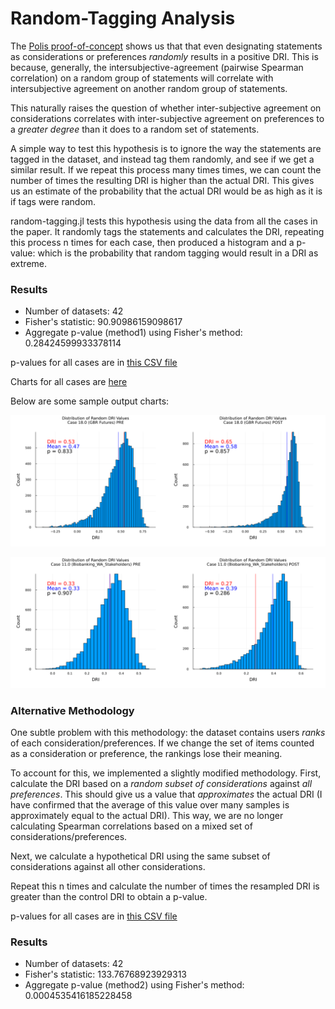 # Random-Tagging Analysis


The [Polis proof-of-concept](polis-poc.md) shows us that that even designating statements as considerations or preferences *randomly* results in a positive DRI. This is because, generally, the intersubjective-agreement (pairwise Spearman correlation) on a random group of statements will correlate with intersubjective agreement on another random group of statements.

This naturally raises the question of whether inter-subjective agreement on considerations correlates with inter-subjective agreement on preferences to a *greater degree* than it does to a random set of statements.

A simple way to test this hypothesis is to ignore the way the statements are tagged in the dataset, and instead tag them randomly, and see if we get a similar result. If we repeat this process many times times, we can count the number of times the resulting DRI is higher than the actual DRI. This gives us an estimate of the probability that the actual DRI would be as high as it is if tags were random.

random-tagging.jl tests this hypothesis using the data from all the cases in the paper. It randomly tags the statements and calculates the DRI, repeating this process n times for each case, then produced a histogram and a p-value: which is the probability that random tagging would result in a DRI as extreme.

### Results

- Number of datasets: 42
- Fisher's statistic: 90.90986159098617
- Aggregate p-value (method1) using Fisher's method: 0.28424599933378114

p-values for all cases are in [this CSV file](../published-output/random-tagging/random-tagging_results_method1.csv)

Charts for all cases are [here](../published-output/random-tagging)

Below are some sample output charts:

![Case 18: GBR Futures](../published-output/random-tagging/dri_distribution_case18.0_method2.png)

![Case 1: Biobanking WA](../published-output/random-tagging/dri_distribution_case11.0_method1.png)


### Alternative Methodology

One subtle problem with this methodology: the dataset contains users *ranks* of each consideration/preferences. If we change the set of items counted as a consideration or preference, the rankings lose their meaning.

To account for this, we implemented a slightly modified methodology. First, calculate the DRI based on a *random subset of considerations* against *all preferences*. This should give us a value that *approximates* the actual DRI (I have confirmed that the average of this value over many samples is approximately equal to the actual DRI). This way, we are no longer calculating Spearman correlations based on a mixed set of considerations/preferences.

Next, we calculate a hypothetical DRI using the same subset of considerations against all other considerations.

Repeat this n times and calculate the number of times the resampled DRI is greater than the control DRI to obtain a p-value.

p-values for all cases are in [this CSV file](../published-output/random-tagging/random-tagging_results_method2.csv)


### Results

- Number of datasets: 42
- Fisher's statistic: 133.76768923929313
- Aggregate p-value (method2) using Fisher's method: 0.0004535416185228458



